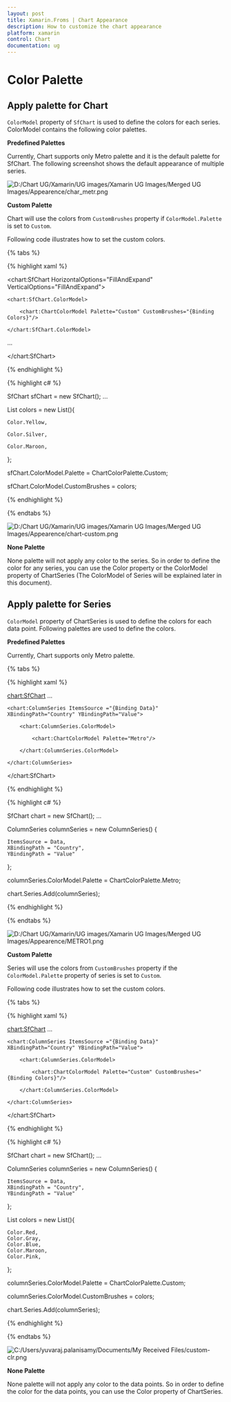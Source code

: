 ```yaml
---
layout: post
title: Xamarin.Froms | Chart Appearance
description: How to customize the chart appearance
platform: xamarin
control: Chart
documentation: ug
---
```


# Color Palette

## Apply palette for Chart

`ColorModel` property of `SfChart` is used to define the colors for each series. ColorModel contains the following color palettes.

**Predefined Palettes**

Currently, Chart supports only Metro palette and it is the default palette for SfChart. The following screenshot shows the default appearance of multiple series.

![D:/Chart UG/Xamarin/UG images/Xamarin UG Images/Merged UG Images/Appearence/char_metr.png](appearance_images/appearance_img1.png)

**Custom Palette**

Chart will use the colors from `CustomBrushes` property if `ColorModel.Palette` is set to `Custom`.

Following code illustrates how to set the custom colors.

{% tabs %} 

{% highlight xaml %}

<chart:SfChart HorizontalOptions="FillAndExpand" VerticalOptions="FillAndExpand">

	<chart:SfChart.ColorModel>

		<chart:ChartColorModel Palette="Custom" CustomBrushes="{Binding Colors}"/>

	</chart:SfChart.ColorModel>

...

</chart:SfChart>

{% endhighlight %}

{% highlight c# %}

SfChart sfChart = new SfChart();
...

List<Color> colors = new List<Color>(){

	Color.Yellow,

	Color.Silver,

	Color.Maroon,                             

};

sfChart.ColorModel.Palette = ChartColorPalette.Custom;

sfChart.ColorModel.CustomBrushes = colors; 

{% endhighlight %}

{% endtabs %}

![D:/Chart UG/Xamarin/UG images/Xamarin UG Images/Merged UG Images/Appearence/chart-custom.png](appearance_images/appearance_img2.png)

**None Palette**

None palette will not apply any color to the series. So in order to define the color for any series, you can use the Color property or the ColorModel property of ChartSeries (The ColorModel of Series will be explained later in this document).

## Apply palette for Series

`ColorModel` property of ChartSeries is used to define the colors for each data point. Following palettes are used to define the colors.

**Predefined Palettes**

Currently, Chart supports only Metro palette.

{% tabs %} 

{% highlight xaml %}

<chart:SfChart>
...

	<chart:ColumnSeries ItemsSource ="{Binding Data}" XBindingPath="Country" YBindingPath="Value">

		<chart:ColumnSeries.ColorModel>

			<chart:ChartColorModel Palette="Metro"/>

		</chart:ColumnSeries.ColorModel>

	</chart:ColumnSeries>

</chart:SfChart>

{% endhighlight %}

{% highlight c# %}

SfChart chart = new SfChart();
...

ColumnSeries columnSeries = new ColumnSeries() { 

	ItemsSource = Data, 
	XBindingPath = "Country", 
	YBindingPath = "Value" 
	
};

columnSeries.ColorModel.Palette = ChartColorPalette.Metro;

chart.Series.Add(columnSeries);

{% endhighlight %}

{% endtabs %}

![D:/Chart UG/Xamarin/UG images/Xamarin UG Images/Merged UG Images/Appearence/METRO1.png](appearance_images/appearance_img3.png)

**Custom Palette**

Series will use the colors from `CustomBrushes` property if the `ColorModel.Palette` property of series is set to `Custom`.

Following code illustrates how to set the custom colors.

{% tabs %} 

{% highlight xaml %}

<chart:SfChart>
...

	<chart:ColumnSeries ItemsSource ="{Binding Data}" XBindingPath="Country" YBindingPath="Value">

		<chart:ColumnSeries.ColorModel>

			<chart:ChartColorModel Palette="Custom" CustomBrushes="{Binding Colors}"/>

		</chart:ColumnSeries.ColorModel>

	</chart:ColumnSeries>

</chart:SfChart>

{% endhighlight %}

{% highlight c# %}

SfChart chart = new SfChart();
...

ColumnSeries columnSeries = new ColumnSeries() { 

	ItemsSource = Data, 
	XBindingPath = "Country", 
	YBindingPath = "Value" 

};

List<Color> colors = new List<Color>(){

	Color.Red,
	Color.Gray,
	Color.Blue,
	Color.Maroon,
	Color.Pink,               

};

columnSeries.ColorModel.Palette = ChartColorPalette.Custom;

columnSeries.ColorModel.CustomBrushes = colors;

chart.Series.Add(columnSeries);

{% endhighlight %}

{% endtabs %}

![C:/Users/yuvaraj.palanisamy/Documents/My Received Files/custom-clr.png](appearance_images/appearance_img4.png)

**None Palette**

None palette will not apply any color to the data points. So in order to define the color for the data points, you can use the Color property of ChartSeries.